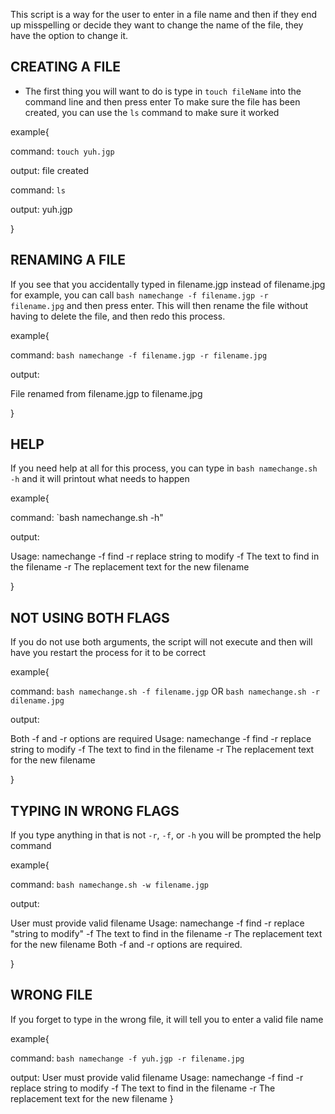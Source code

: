 This script is a way for the user to enter in a file name and then if they end up 
misspelling or decide they want to change the name of the file, they have the option to change it.

## CREATING A FILE
- The first thing you will want to do is type in `touch fileName` into the command line and then press enter
To make sure the file has been created, you can use the `ls` command to make sure it worked

example{

command: `touch yuh.jgp`

output: file created

command: `ls`

output: yuh.jgp

}


## RENAMING A FILE
If you see that you accidentally typed in filename.jgp instead of filename.jpg for example, 
you can call `bash namechange -f filename.jgp -r filename.jpg`   and then press enter. This
will then rename the file without having to delete the file, and then redo this process.


example{

command: `bash namechange -f filename.jgp -r filename.jpg`

output: 

File renamed from filename.jgp to filename.jpg

 }

## HELP
If you need help at all for this process, you can type in `bash namechange.sh -h`
and it will printout what needs to happen

example{

command: `bash namechange.sh -h"

output: 

   Usage: namechange -f find -r replace string to modify
   -f The text to find in the filename
   -r The replacement text for the new filename


 }

 ## NOT USING BOTH FLAGS
If you do not use both arguments, the script will not execute and then will have you restart the process for it to be correct

example{

command: `bash namechange.sh -f filename.jgp` OR `bash namechange.sh -r dilename.jpg`

output:

   Both -f and -r options are required
   Usage: namechange -f find -r replace string to modify
   -f The text to find in the filename
   -r The replacement text for the new filename

}

## TYPING IN WRONG FLAGS
If you type anything in that is not `-r`, `-f`, or `-h` you will be prompted the help command

example{

command: `bash namechange.sh -w filename.jgp`

output:

User must provide valid filename
Usage: namechange -f find -r replace "string to modify"
 -f The text to find in the filename
 -r The replacement text for the new filename
Both -f and -r options are required.


 }

 
## WRONG FILE
 If you forget to type in the wrong file, it will tell you to enter a valid file name
 
 example{

 command: `bash namechange -f yuh.jgp -r filename.jpg`

 output: 
    User must provide valid filename
    Usage: namechange -f find -r replace string to modify
   -f The text to find in the filename
   -r The replacement text for the new filename
}








 